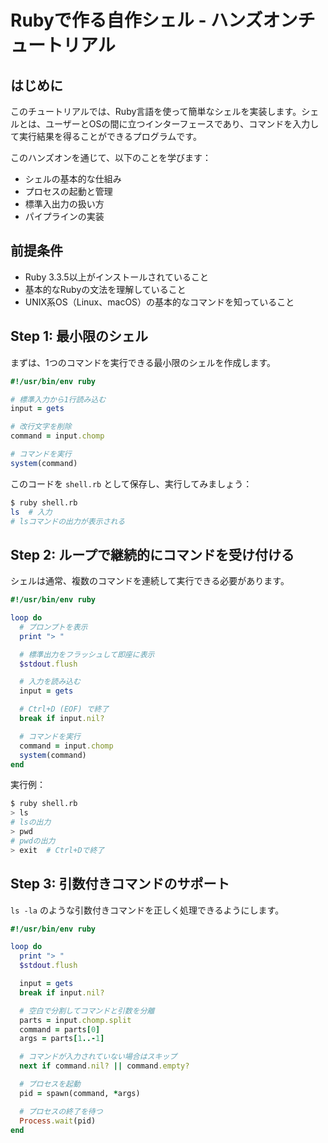 # Rubyで作る自作シェル - ハンズオンチュートリアル

## はじめに

このチュートリアルでは、Ruby言語を使って簡単なシェルを実装します。シェルとは、ユーザーとOSの間に立つインターフェースであり、コマンドを入力して実行結果を得ることができるプログラムです。

このハンズオンを通じて、以下のことを学びます：
- シェルの基本的な仕組み
- プロセスの起動と管理
- 標準入出力の扱い方
- パイプラインの実装

## 前提条件

- Ruby 3.3.5以上がインストールされていること
- 基本的なRubyの文法を理解していること
- UNIX系OS（Linux、macOS）の基本的なコマンドを知っていること

## Step 1: 最小限のシェル

まずは、1つのコマンドを実行できる最小限のシェルを作成します。

```ruby
#!/usr/bin/env ruby

# 標準入力から1行読み込む
input = gets

# 改行文字を削除
command = input.chomp

# コマンドを実行
system(command)
```

このコードを `shell.rb` として保存し、実行してみましょう：

```bash
$ ruby shell.rb
ls  # 入力
# lsコマンドの出力が表示される
```

## Step 2: ループで継続的にコマンドを受け付ける

シェルは通常、複数のコマンドを連続して実行できる必要があります。

```ruby
#!/usr/bin/env ruby

loop do
  # プロンプトを表示
  print "> "

  # 標準出力をフラッシュして即座に表示
  $stdout.flush

  # 入力を読み込む
  input = gets

  # Ctrl+D (EOF) で終了
  break if input.nil?

  # コマンドを実行
  command = input.chomp
  system(command)
end
```

実行例：
```bash
$ ruby shell.rb
> ls
# lsの出力
> pwd
# pwdの出力
> exit  # Ctrl+Dで終了
```

## Step 3: 引数付きコマンドのサポート

`ls -la` のような引数付きコマンドを正しく処理できるようにします。

```ruby
#!/usr/bin/env ruby

loop do
  print "> "
  $stdout.flush

  input = gets
  break if input.nil?

  # 空白で分割してコマンドと引数を分離
  parts = input.chomp.split
  command = parts[0]
  args = parts[1..-1]

  # コマンドが入力されていない場合はスキップ
  next if command.nil? || command.empty?

  # プロセスを起動
  pid = spawn(command, *args)

  # プロセスの終了を待つ
  Process.wait(pid)
end
```